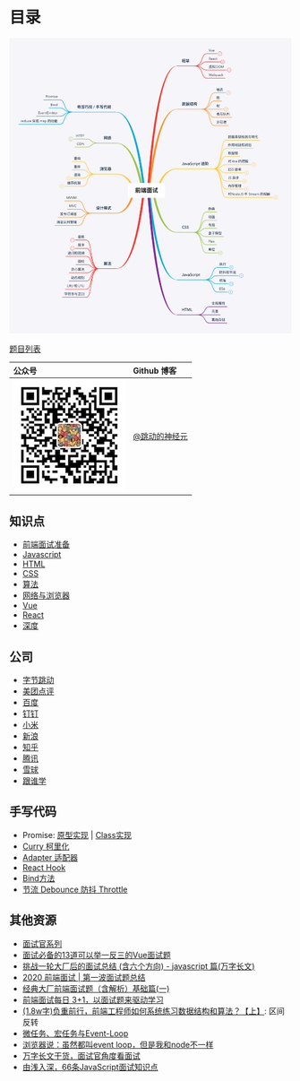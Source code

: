 # 目录

![fe-interview](.gitbook/assets/fe-interview.png)

[题目列表](https://github.com/georgezouq/interview/tree/eaa36aade79b0e4272cc353fca0a0e4ec52fe742/知识点/List.md)

| 公众号 | Github 博客 |
| :--- | :--- |
| ![pic](.gitbook/assets/wechat_o.jpg) | [@跳动的神经元](https://github.com/georgezouq/blog) |

## 知识点

* [前端面试准备](https://github.com/georgezouq/interview/tree/eaa36aade79b0e4272cc353fca0a0e4ec52fe742/知识点/Prepare.md)
* [Javascript](https://github.com/georgezouq/interview/tree/eaa36aade79b0e4272cc353fca0a0e4ec52fe742/知识点/JS.md)
* [HTML](https://github.com/georgezouq/interview/tree/eaa36aade79b0e4272cc353fca0a0e4ec52fe742/知识点/HTML.md)
* [CSS](https://github.com/georgezouq/interview/tree/eaa36aade79b0e4272cc353fca0a0e4ec52fe742/知识点/CSS.md)
* [算法](https://github.com/georgezouq/interview/tree/eaa36aade79b0e4272cc353fca0a0e4ec52fe742/知识点/Algorithm.md)
* [网络与浏览器](https://github.com/georgezouq/interview/tree/eaa36aade79b0e4272cc353fca0a0e4ec52fe742/知识点/NetworkBrowser.md)
* [Vue](https://github.com/georgezouq/interview/tree/eaa36aade79b0e4272cc353fca0a0e4ec52fe742/知识点/Vue.md)
* [React](https://github.com/georgezouq/interview/tree/eaa36aade79b0e4272cc353fca0a0e4ec52fe742/知识点/React.md)
* [深度](https://github.com/georgezouq/interview/tree/eaa36aade79b0e4272cc353fca0a0e4ec52fe742/知识点/Senior.md)

## 公司

* [字节跳动](https://github.com/georgezouq/interview/tree/eaa36aade79b0e4272cc353fca0a0e4ec52fe742/公司/字节跳动.md)
* [美团点评](https://github.com/georgezouq/interview/tree/eaa36aade79b0e4272cc353fca0a0e4ec52fe742/公司/美团点评.md)
* [百度](https://github.com/georgezouq/interview/tree/eaa36aade79b0e4272cc353fca0a0e4ec52fe742/公司/百度.md)
* [钉钉](https://github.com/georgezouq/interview/tree/eaa36aade79b0e4272cc353fca0a0e4ec52fe742/公司/钉钉.md)
* [小米](https://github.com/georgezouq/interview/tree/eaa36aade79b0e4272cc353fca0a0e4ec52fe742/公司/小米.md)
* [新浪](https://github.com/georgezouq/interview/tree/eaa36aade79b0e4272cc353fca0a0e4ec52fe742/公司/新浪.md)
* [知乎](https://github.com/georgezouq/interview/tree/eaa36aade79b0e4272cc353fca0a0e4ec52fe742/公司/知乎.md)
* [腾讯](https://github.com/georgezouq/interview/tree/eaa36aade79b0e4272cc353fca0a0e4ec52fe742/公司/腾讯.md)
* [雪球](https://github.com/georgezouq/interview/tree/eaa36aade79b0e4272cc353fca0a0e4ec52fe742/公司/雪球.md)
* [跟谁学](https://github.com/georgezouq/interview/tree/eaa36aade79b0e4272cc353fca0a0e4ec52fe742/公司/跟谁学.md)

## 手写代码

* Promise: [原型实现](https://github.com/georgezouq/interview/tree/eaa36aade79b0e4272cc353fca0a0e4ec52fe742/手写代码/Promise.js) \| [Class实现](https://github.com/georgezouq/interview/tree/eaa36aade79b0e4272cc353fca0a0e4ec52fe742/手写代码/PromiseClass.js)
* [Curry 柯里化](https://github.com/georgezouq/interview/tree/eaa36aade79b0e4272cc353fca0a0e4ec52fe742/手写代码/Curry.js)
* [Adapter 适配器](https://github.com/georgezouq/interview/tree/eaa36aade79b0e4272cc353fca0a0e4ec52fe742/手写代码/Adapter.js)
* [React Hook](https://github.com/georgezouq/interview/tree/eaa36aade79b0e4272cc353fca0a0e4ec52fe742/手写代码/ReactHook.js)
* [Bind方法](https://github.com/georgezouq/interview/tree/eaa36aade79b0e4272cc353fca0a0e4ec52fe742/手写代码/Bind.js)
* [节流 Debounce 防抖 Throttle](https://github.com/georgezouq/interview/tree/eaa36aade79b0e4272cc353fca0a0e4ec52fe742/手写代码/DebounceThrottle.js)

## 其他资源

* [面试官系列](https://juejin.im/post/5bf8dab3f265da61590b55d4)
* [面试必备的13道可以举一反三的Vue面试题](https://juejin.im/post/5d41eec26fb9a06ae439d29f)
* [挑战一轮大厂后的面试总结 \(含六个方向\) - javascript 篇\(万字长文\)](https://juejin.im/post/5e523e726fb9a07c9a195a95)
* [2020 前端面试 \| 第一波面试题总结](https://juejin.im/post/5e3d898cf265da5732551a56)
* [经典大厂前端面试题（含解析）基础篇\(一\)](https://juejin.im/post/5df98b825188251277365bc1)
* [前端面试每日 3+1，以面试题来驱动学习](https://github.com/haizlin/fe-interview)
* [\(1.8w字\)负重前行，前端工程师如何系统练习数据结构和算法？【上】](https://juejin.im/post/5e2f88156fb9a02fdd38a184): 区间反转
* [微任务、宏任务与Event-Loop](https://juejin.im/post/5b73d7a6518825610072b42b)
* [浏览器说：虽然都叫event loop，但是我和node不一样](https://juejin.im/post/5b0ab722f265da0dbd7a646f)
* [万字长文干货，面试官角度看面试](https://juejin.im/post/5ef2a80ae51d4573e919cbe8)
* [由浅入深，66条JavaScript面试知识点](https://juejin.im/post/5ef8377f6fb9a07e693a6061#heading-21)

